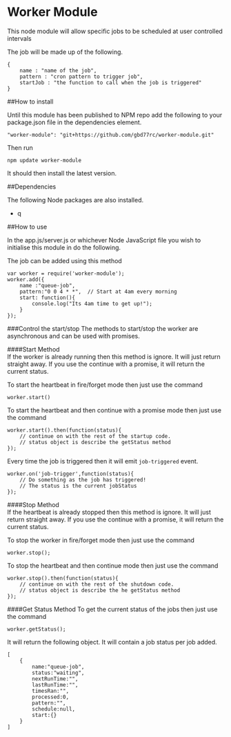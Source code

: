 Worker Module
================

This node module will allow specific jobs to be scheduled at user controlled intervals

The job will be made up of the following.

    {
        name : "name of the job",
        pattern : "cron pattern to trigger job",
        startJob : "the function to call when the job is triggered"
    }

##How to install

Until this module has been published to NPM repo add the following to your package.json file in the dependencies element.

    "worker-module": "git+https://github.com/gbd77rc/worker-module.git"
    
Then run 
    
    npm update worker-module
    
It should then install the latest version.

##Dependencies 

The following Node packages are also installed.

*   q
    
##How to use

In the app.js/server.js or whichever Node JavaScript file you wish to initialise this module in do the following.

The job can be added using this method

    var worker = require('worker-module');
    worker.add({
        name :"queue-job",
        pattern:"0 0 4 * *",  // Start at 4am every morning
        start: function(){
            console.log("Its 4am time to get up!");
        }
    });

###Control the start/stop
The methods to start/stop the worker are asynchronous and can be used with promises.
    
####Start Method    
If the worker is already running then this method is ignore.  It will just return straight away.  If you use the continue with a promise, it will return the current status.

To start the heartbeat in fire/forget mode then just use the command
    
    worker.start()
    
To start the heartbeat and then continue with a promise mode then just use the command
   
    worker.start().then(function(status){
        // continue on with the rest of the startup code.
        // status object is describe the getStatus method
    });

Every time the job is triggered then it will emit `job-triggered` event.

    worker.on('job-trigger',function(status){
        // Do something as the job has triggered!
        // The status is the current jobStatus
    });
    
####Stop Method    
If the heartbeat is already stopped then this method is ignore.  It will just return straight away.  If you use the continue with a promise, it will return the current status.

To stop the worker in fire/forget mode then just use the command
   
    worker.stop();
    
To stop the heartbeat and then continue mode then just use the command
   
    worker.stop().then(function(status){
        // continue on with the rest of the shutdown code.
        // status object is describe the he getStatus method
    });    
    

####Get Status Method
To get the current status of the jobs then just use the command
    
    worker.getStatus();
    
It will return the following object.  It will contain a job status per job added.

    [
        {
            name:"queue-job",
            status:"waiting",
            nextRunTime:"",
            lastRunTime:"",
            timesRan:"",
            processed:0,
            pattern:"",
            schedule:null,
            start:{}
        }
    ]
    
    